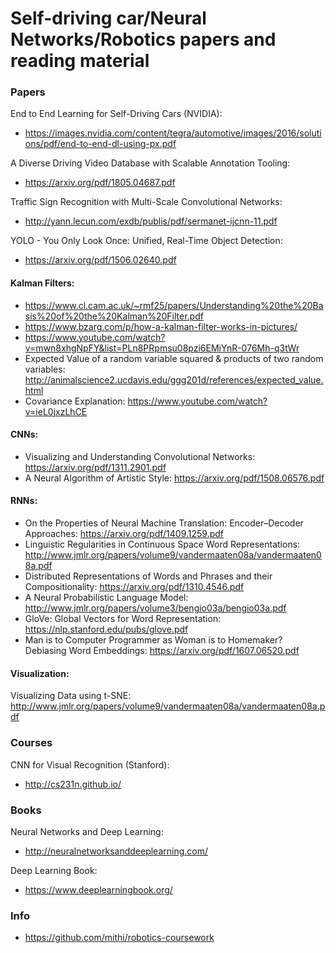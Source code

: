 # Self-driving car/Neural Networks/Robotics papers and reading material

### Papers
End to End Learning for Self-Driving Cars (NVIDIA):
* https://images.nvidia.com/content/tegra/automotive/images/2016/solutions/pdf/end-to-end-dl-using-px.pdf

A Diverse Driving Video Database with Scalable Annotation Tooling: 
* https://arxiv.org/pdf/1805.04687.pdf

Traffic Sign Recognition with Multi-Scale Convolutional Networks:
* http://yann.lecun.com/exdb/publis/pdf/sermanet-ijcnn-11.pdf

YOLO - You Only Look Once: Unified, Real-Time Object Detection:
* https://arxiv.org/pdf/1506.02640.pdf

#### Kalman Filters:
* https://www.cl.cam.ac.uk/~rmf25/papers/Understanding%20the%20Basis%20of%20the%20Kalman%20Filter.pdf
* https://www.bzarg.com/p/how-a-kalman-filter-works-in-pictures/
* https://www.youtube.com/watch?v=mwn8xhgNpFY&list=PLn8PRpmsu08pzi6EMiYnR-076Mh-q3tWr
* Expected Value of a random variable squared & products of two random variables: http://animalscience2.ucdavis.edu/ggg201d/references/expected_value.html
* Covariance Explanation: https://www.youtube.com/watch?v=ieL0jxzLhCE

#### CNNs:
* Visualizing and Understanding Convolutional Networks: https://arxiv.org/pdf/1311.2901.pdf
* A Neural Algorithm of Artistic Style: https://arxiv.org/pdf/1508.06576.pdf

#### RNNs:
* On the Properties of Neural Machine Translation: Encoder–Decoder
Approaches: https://arxiv.org/pdf/1409.1259.pdf
* Linguistic Regularities in Continuous Space Word Representations: http://www.jmlr.org/papers/volume9/vandermaaten08a/vandermaaten08a.pdf
* Distributed Representations of Words and Phrases
and their Compositionality: https://arxiv.org/pdf/1310.4546.pdf
* A Neural Probabilistic Language Model: http://www.jmlr.org/papers/volume3/bengio03a/bengio03a.pdf
* GloVe: Global Vectors for Word Representation: https://nlp.stanford.edu/pubs/glove.pdf
* Man is to Computer Programmer as Woman is to Homemaker?
Debiasing Word Embeddings: https://arxiv.org/pdf/1607.06520.pdf

#### Visualization:
Visualizing Data using t-SNE: http://www.jmlr.org/papers/volume9/vandermaaten08a/vandermaaten08a.pdf

### Courses
CNN for Visual Recognition (Stanford):
* http://cs231n.github.io/

### Books
Neural Networks and Deep Learning:
* http://neuralnetworksanddeeplearning.com/

Deep Learning Book:
* https://www.deeplearningbook.org/

### Info
* https://github.com/mithi/robotics-coursework
